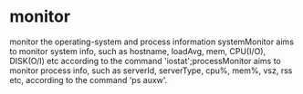monitor
=======

monitor the operating-system and process information
systemMonitor aims to monitor system info, such as hostname, loadAvg, mem, CPU(I/O), DISK(O/I) etc according to the command 'iostat';processMonitor aims to monitor process info, such as serverId, serverType, cpu%, mem%, vsz, rss etc, according to the command 'ps auxw'.

